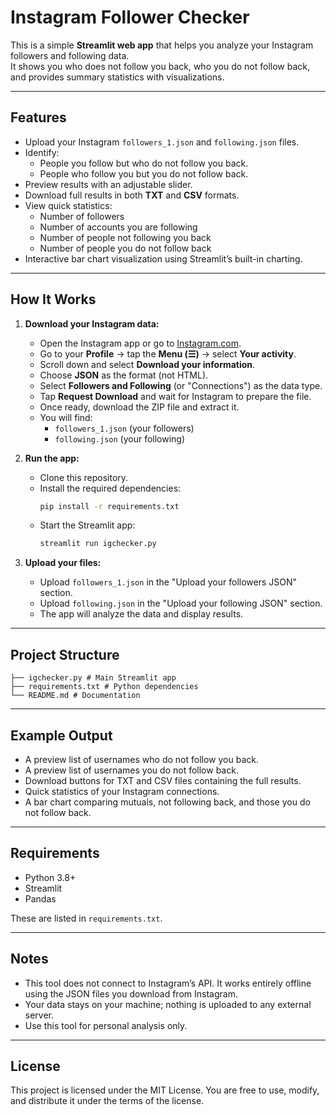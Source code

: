 # Instagram Follower Checker

This is a simple **Streamlit web app** that helps you analyze your Instagram followers and following data.  
It shows you who does not follow you back, who you do not follow back, and provides summary statistics with visualizations.

---

## Features

- Upload your Instagram `followers_1.json` and `following.json` files.
- Identify:
  - People you follow but who do not follow you back.
  - People who follow you but you do not follow back.
- Preview results with an adjustable slider.
- Download full results in both **TXT** and **CSV** formats.
- View quick statistics:
  - Number of followers
  - Number of accounts you are following
  - Number of people not following you back
  - Number of people you do not follow back
- Interactive bar chart visualization using Streamlit’s built-in charting.

---

## How It Works

1. **Download your Instagram data:**
   - Open the Instagram app or go to [Instagram.com](https://www.instagram.com).
   - Go to your **Profile** → tap the **Menu (☰)** → select **Your activity**.
   - Scroll down and select **Download your information**.
   - Choose **JSON** as the format (not HTML).
   - Select **Followers and Following** (or "Connections") as the data type.
   - Tap **Request Download** and wait for Instagram to prepare the file.
   - Once ready, download the ZIP file and extract it.
   - You will find:
     - `followers_1.json` (your followers)
     - `following.json` (your following)

2. **Run the app:**
   - Clone this repository.
   - Install the required dependencies:
     ```bash
     pip install -r requirements.txt
     ```
   - Start the Streamlit app:
     ```bash
     streamlit run igchecker.py
     ```

3. **Upload your files:**
   - Upload `followers_1.json` in the "Upload your followers JSON" section.
   - Upload `following.json` in the "Upload your following JSON" section.
   - The app will analyze the data and display results.

---

## Project Structure

```
├── igchecker.py # Main Streamlit app
├── requirements.txt # Python dependencies
└── README.md # Documentation
```

---

## Example Output

- A preview list of usernames who do not follow you back.
- A preview list of usernames you do not follow back.
- Download buttons for TXT and CSV files containing the full results.
- Quick statistics of your Instagram connections.
- A bar chart comparing mutuals, not following back, and those you do not follow back.

---

## Requirements

- Python 3.8+
- Streamlit
- Pandas

These are listed in `requirements.txt`.

---

## Notes

- This tool does not connect to Instagram’s API. It works entirely offline using the JSON files you download from Instagram.
- Your data stays on your machine; nothing is uploaded to any external server.
- Use this tool for personal analysis only.

---

## License

This project is licensed under the MIT License. You are free to use, modify, and distribute it under the terms of the license.
